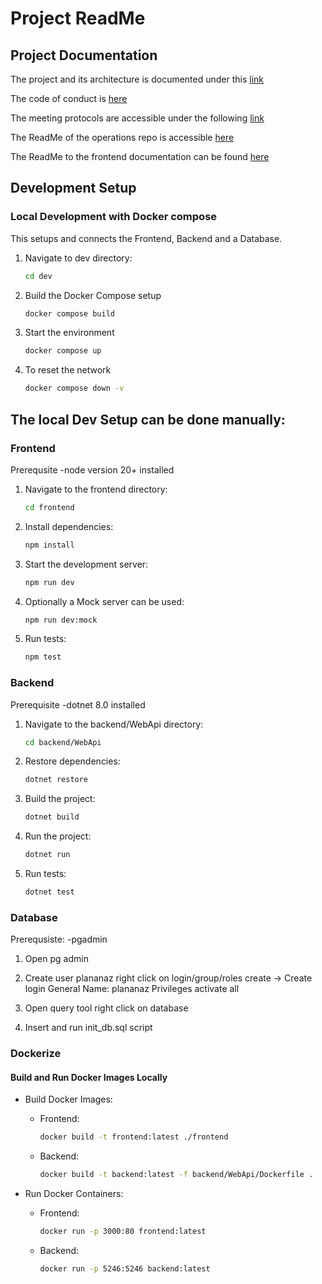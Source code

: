 # Project ReadMe

## Project Documentation

The project and its architecture is documented under this [link](docs/architecture/architecture.md)

The code of conduct is [here](docs/CODE_OF_CONDUCT.md)

The meeting protocols are accessible under the following [link](https://zhaw.sharepoint.com/sites/PM4Nametobedefined/Freigegebene%20Dokumente/General/eisonenotelanget/)

The ReadMe of the operations repo is accessible [here](https://github.com/efficient-and-fun/operation/blob/main/README.md)

The ReadMe to the frontend documentation can be found [here](frontend/README.md)

## Development Setup

### Local Development with Docker compose
This setups and connects the Frontend, Backend and a Database.

1. Navigate to dev directory:
    ```bash
    cd dev
    ```

2. Build the Docker Compose setup
    ```bash
    docker compose build
    ```
3. Start the environment
    ```bash
    docker compose up
    ```
4. To reset the network
    ```bash
    docker compose down -v
    ```

## The local Dev Setup can be done manually:

### Frontend
Prerequsite
    -node version 20+ installed

1. Navigate to the frontend directory:
    ```bash
    cd frontend
    ```

2. Install dependencies:
    ```bash
    npm install
    ```

3. Start the development server:
    ```bash
    npm run dev
    ```
4. Optionally a Mock server can be used:
    ```bash
    npm run dev:mock
    ```

5. Run tests:
    ```bash
    npm test
    ```

### Backend
Prerequisite
    -dotnet 8.0 installed

1. Navigate to the backend/WebApi directory:
    ```bash
    cd backend/WebApi
    ```

2. Restore dependencies:
    ```bash
    dotnet restore 
    ```

3. Build the project:
    ```bash
    dotnet build
    ```

4. Run the project:
    ```bash
    dotnet run
    ```
5. Run tests:
    ```bash
    dotnet test
    ```
### Database
Prerequsiste:
    -pgadmin
1.  Open pg admin

2.  Create user plananaz
        right click on login/group/roles
        create -> Create login
        General
        Name: plananaz
        Privileges
        activate all

3.  Open query tool
        right click on database

4.  Insert and run init_db.sql script




### Dockerize

#### Build and Run Docker Images Locally

- Build Docker Images:
    - Frontend:
        ```bash
        docker build -t frontend:latest ./frontend
        ```
    - Backend:
        ```bash
        docker build -t backend:latest -f backend/WebApi/Dockerfile .
        ```

- Run Docker Containers:
    - Frontend:
        ```bash
        docker run -p 3000:80 frontend:latest
        ```
    - Backend:
        ```bash
        docker run -p 5246:5246 backend:latest
        ```
